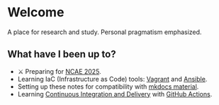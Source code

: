 # Welcome
A place for research and study. Personal pragmatism emphasized.

## What have I been up to?
- ⚔️ Preparing for [NCAE 2025](My%20Notes/NCAE%202025%20Preparation%20🛡️/NCAE%202025.md).
- Learning IaC (Infrastructure as Code) tools: [Vagrant](My%20Notes/unsorted/Vagrant.md) and [Ansible](My%20Notes/unsorted/Ansible.md).
- Setting up these notes for compatibility with [mkdocs material](https://squidfunk.github.io/mkdocs-material/).
- Learning [Continuous Integration and Delivery](My%20Notes/unsorted/Continuous%20Integration%20and%20Delivery.md) with [GitHub Actions](https://docs.github.com/en/actions).
